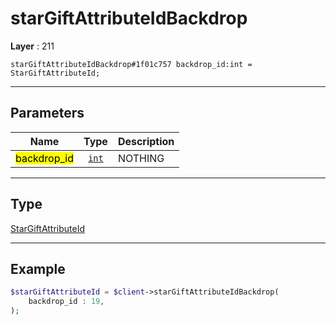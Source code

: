 # starGiftAttributeIdBackdrop

**Layer** : 211

```tl
starGiftAttributeIdBackdrop#1f01c757 backdrop_id:int = StarGiftAttributeId;
```

---

## Parameters

| Name | Type | Description |
| :---: | :---: | :--- |
| <mark>backdrop_id</mark> | [`int`](type/int) | NOTHING |

---

## Type

[StarGiftAttributeId](type/StarGiftAttributeId)

---

## Example

```php
$starGiftAttributeId = $client->starGiftAttributeIdBackdrop(
	backdrop_id : 19,
);
```